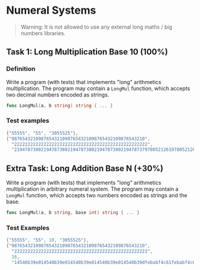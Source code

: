 # Numeral Systems

> Warning: It is not allowed to use any external long maths / big numbers libraries.

## Task 1: Long Multiplication Base 10 (100%)

### Definition

Write a program (with tests) that implements "long" arithmetics multiplication. The program may contain
a `LongMul` function, which accepts two decimal numbers encoded as strings.

```go
func LongMul(a, b string) string { ... }
```

### Test examples

```go
{"55555", "55", "3055525"},
{"98765432109876543210987654321098765432109876543210",
  "22222222222222222222222222222222222222222222222222",
  "2194787380219478738021947873802194787380219478737978052126197805212619780521261978052126197805212620"},
```

## Extra Task: Long Addition Base N (+30%)

Write a program (with tests) that implements "long" arithmetics multiplication in arbitrary numeral system.
The program may contain a `LongMul` function, which accepts two numbers encoded as strings and the base.

```go
func LongMul(a, b string, base int) string { ... }
```

### Test Examples

```go
{"55555", "55", 10, "3055525"},
{"98765432109876543210987654321098765432109876543210",
  "22222222222222222222222222222222222222222222222222",
  16,
  "14540b39e014540b39e014540b39e014540b39e014540b39dfebabf4c61febabf4c61febabf4c61febabf4c61febabf4c620"},

